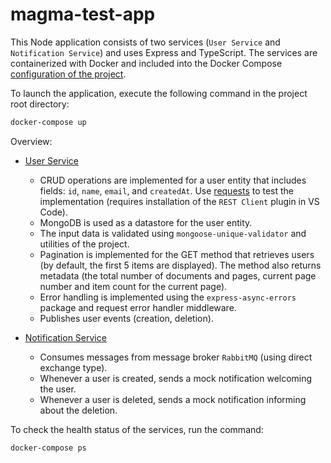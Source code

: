 # magma-test-app

This Node application consists of two services (`User Service` and `Notification Service`) and uses Express and TypeScript. The services are containerized with Docker and included into the Docker Compose [configuration of the project](docker-compose.yml).

To launch the application, execute the following command in the project root directory:

```sh
docker-compose up
```

Overview:

- [User Service](src/services/user-service)
  - CRUD operations are implemented for a user entity that includes fields: `id`, `name`, `email`, and `createdAt`. Use [requests](src/services/user-service/requests) to test the implementation (requires installation of the `REST Client` plugin in VS Code).
  - MongoDB is used as a datastore for the user entity.
  - The input data is validated using `mongoose-unique-validator` and utilities of the project.
  - Pagination is implemented for the GET method that retrieves users (by default, the first 5 items are displayed). The method also returns metadata (the total number of documents and pages, current page number and item count for the current page).
  - Error handling is implemented using the `express-async-errors` package and request error handler middleware.
  - Publishes user events (creation, deletion).

- [Notification Service](src/services/notification-service)
  - Consumes messages from message broker `RabbitMQ` (using direct exchange type).
  - Whenever a user is created, sends a mock notification welcoming the user.
  - Whenever a user is deleted, sends a mock notification informing about the deletion.

To check the health status of the services, run the command:

```sh
docker-compose ps
```
